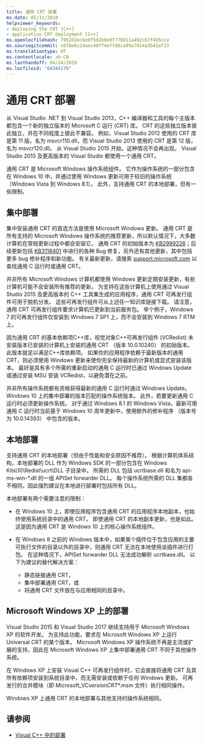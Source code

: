 ```yaml
---
title: 通用 CRT 部署
ms.date: 05/11/2018
helpviewer_keywords:
- deploying the CRT [C++]
- application CRT deployment [C++]
ms.openlocfilehash: 7952d2ec6e8f502b0edf776811a492c67f495cce
ms.sourcegitcommit: c6f8e6c2daec40ff4effd8ca99a7014a3b41ef33
ms.translationtype: HT
ms.contentlocale: zh-CN
ms.lasthandoff: 04/24/2019
ms.locfileid: "64344176"
---
```

# <a name="universal-crt-deployment"></a>通用 CRT 部署

从 Visual Studio .NET 到 Visual Studio 2013，C++ 编译器和工具的每个主版本都包含一个新的独立版本的 Microsoft C 运行 (CRT) 库。 CRT 的这些独立版本彼此独立，并在不同程度上彼此不兼容。 例如，Visual Studio 2012 使用的 CRT 库是第 11 版，名为 msvcr110.dll，而 Visual Studio 2013 使用的 CRT 是第 12 版，名为 msvcr120.dll。 从 Visual Studio 2015 开始，这种情况不会再出现。 Visual Studio 2015 及更高版本的 Visual Studio 都使用一个通用 CRT。

通用 CRT 是 Microsoft Windows 操作系统组件。 它作为操作系统的一部分包含在 Windows 10 中，并通过使用 Windows 更新可用于较旧的操作系统（Windows Vista 到 Windows 8.1）。 此外，支持通用 CRT 的本地部署，但有一些限制。

## <a name="central-deployment"></a>集中部署

集中安装通用 CRT 的首选方法是使用 Microsoft Windows 更新。 通用 CRT 是所有支持的 Microsoft Windows 操作系统的推荐更新，所以默认情况下，大多数计算机在常规更新过程中都会安装它。 通用 CRT 的初始版本为 [KB2999226](https://support.microsoft.com/kb/2999226)；后续更新包括 [KB3118401](https://support.microsoft.com/kb/3118401) 中进行的各种 Bug 修复，另外还有其他更新，其中包括更多 bug 修补程序和新功能。 有关最新更新，请搜索 [support.microsoft.com](https://support.microsoft.com) 以查找通用 C 运行时或通用 CRT。

并非所有 Microsoft Windows 计算机都使用 Windows 更新定期安装更新，有些计算机可能不会安装所有推荐的更新。 为支持在这些计算机上使用通过 Visual Studio 2015 及更高版本的 C++ 工具集生成的应用程序，通用 CRT 可再发行组件可用于脱机分发。 这些可再发行组件可从上述任一知识库链接下载。 请注意，通用 CRT 可再发行组件要求计算机已更新到当前服务包。 举个例子，Windows 7 的可再发行组件仅安装到 Windows 7 SP1 上，而不会安装到 Windows 7 RTM 上。

因为通用 CRT 的基本依赖项C++库，视觉对象C++可再发行组件 (VCRedist) 未安装版本已安装的计算机上安装的通用 CRT （版本 10.0.10240） 的初始版本。 此版本就足以满足C++库依赖项。 如果你的应用程序依赖于最新版本的通用 CRT，则必须使用 Windows 更新来使你完全保持最新的计算机或显式安装该版本。 最好是具有多个所需的重新启动的通用 C 运行时已通过 Windows Update 或通过安装 MSU 安装 VCRedist，以避免潜在之前。

并非所有操作系统都有资格获得最新的通用 C 运行时通过 Windows Update。 Windows 10 上的集中部署的版本匹配的操作系统版本。 此外，若要更新通用 C 运行时必须更新操作系统。 对于通过 Windows 8.1 的 Windows Vista，最新可用通用 C 运行时当前基于 Windows 10 周年更新中，使用额外的修补程序 （版本号为 10.0.14393） 中包含的版本。

## <a name="local-deployment"></a>本地部署

支持通用 CRT 的本地部署（但由于性能和安全原因不推荐）。  根据计算机体系结构，本地部署的 DLL 作为 Windows SDK 的一部分包含在 Windows Kits\\10\\Redist\\ucrt\\DLL 子目录中。 所需的 DLL 包括 ucrtbase.dll 和名为 api-ms-win-\*.dll 的一组 APISet forwarder DLL。 每个操作系统所需的 DLL 集都各不相同，因此强烈建议在本地进行部署时包括所有 DLL。

本地部署有两个需要注意的限制：

- 在 Windows 10 上，即使应用程序包含通用 CRT 的应用程序本地副本，也始终使用系统目录中的通用 CRT。 即使通用 CRT 的本地副本更新，也是如此。 这是因为通用 CRT 是 Windows 10 上的核心操作系统组件。

- 在 Windows 8 之前的 Windows 版本中，如果某个插件位于包含应用的主要可执行文件的目录以外的目录中，则通用 CRT 无法在本地使用该插件进行打包。 在这种情况下，APISet forwarder DLL 无法成功解析 ucrtbase.dll。 以下为建议的替代解决方案：

  - 静态链接通用 CRT，
  - 集中部署通用 CRT，或
  - 将通用 CRT 文件放在与应用相同的目录中。

## <a name="deployment-on-microsoft-windows-xp"></a>Microsoft Windows XP 上的部署

Visual Studio 2015 和 Visual Studio 2017 继续支持用于 Microsoft Windows XP 的软件开发。 为支持此功能，要求在 Microsoft Windows XP 上运行 Universal CRT 的某个版本。 Microsoft Windows XP 操作系统不再是主流或扩展的支持，因此在 Microsoft Windows XP 上集中部署通用 CRT 不同于其他操作系统。

在 Windows XP 上安装 Visual C++ 可再发行组件时，它会直接将通用 CRT 及其所有依赖项安装到系统目录中，而无需安装或依赖于任何 Windows 更新。 可再发行的合并模块（即 Microsoft_VC*version*_CRT_\*.msm 文件）执行相同操作。

Windows XP 上通用 CRT 的本地部署与其他支持的操作系统相同。

## <a name="see-also"></a>请参阅

- [Visual C++ 中的部署](deployment-in-visual-cpp.md)
